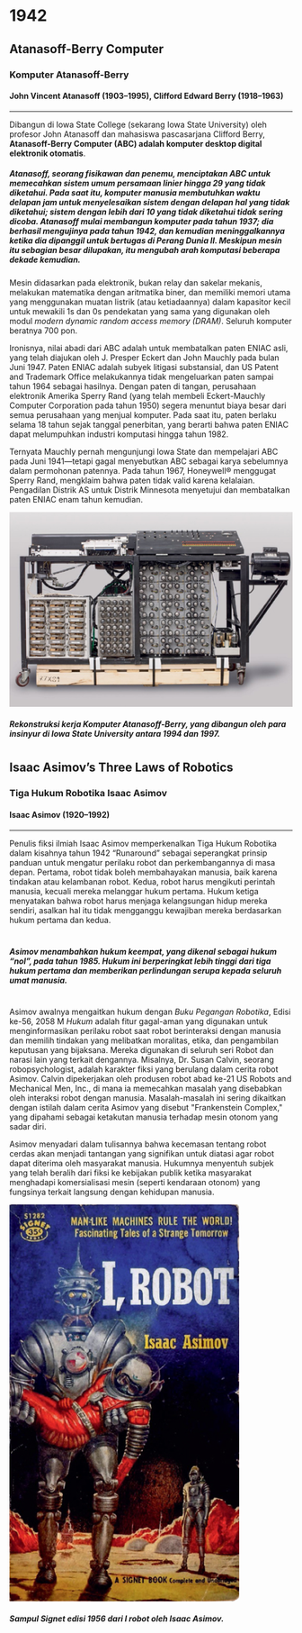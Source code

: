 # 1942

## Atanasoff-Berry Computer
### Komputer Atanasoff-Berry
#### **John Vincent Atanasoff** (1903–1995), **Clifford Edward Berry** (1918–1963)
---

Dibangun di Iowa State College (sekarang Iowa State University) oleh profesor John Atanasoff dan mahasiswa pascasarjana Clifford Berry, **Atanasoff-Berry Computer (ABC) adalah komputer desktop digital elektronik otomatis**.

##### Atanasoff, seorang fisikawan dan penemu, menciptakan ABC untuk memecahkan sistem umum persamaan linier hingga 29 yang tidak diketahui. Pada saat itu, komputer manusia membutuhkan waktu delapan jam untuk menyelesaikan sistem dengan delapan hal yang tidak diketahui; sistem dengan lebih dari 10 yang tidak diketahui tidak sering dicoba. Atanasoff mulai membangun komputer pada tahun 1937; dia berhasil mengujinya pada tahun 1942, dan kemudian meninggalkannya ketika dia dipanggil untuk bertugas di Perang Dunia II. Meskipun mesin itu sebagian besar dilupakan, itu mengubah arah komputasi beberapa dekade kemudian.

Mesin didasarkan pada elektronik, bukan relay dan sakelar mekanis, melakukan matematika dengan aritmatika biner, dan memiliki memori utama yang menggunakan muatan listrik (atau ketiadaannya) dalam kapasitor kecil untuk mewakili 1s dan 0s pendekatan yang sama yang digunakan oleh modul _modern dynamic random access memory (DRAM)_. Seluruh komputer beratnya 700 pon.

Ironisnya, nilai abadi dari ABC adalah untuk membatalkan paten ENIAC asli, yang telah diajukan oleh J. Presper Eckert dan John Mauchly pada bulan Juni 1947. Paten ENIAC adalah subyek litigasi substansial, dan US Patent and Trademark Office melakukannya tidak mengeluarkan paten sampai tahun 1964 sebagai hasilnya. Dengan paten di tangan, perusahaan elektronik Amerika Sperry Rand (yang telah membeli Eckert-Mauchly Computer Corporation pada tahun 1950) segera menuntut biaya besar dari semua perusahaan yang menjual komputer. Pada saat itu, paten berlaku selama 18 tahun sejak tanggal penerbitan, yang berarti bahwa paten ENIAC dapat melumpuhkan industri komputasi hingga tahun 1982.

Ternyata Mauchly pernah mengunjungi Iowa State dan mempelajari ABC pada Juni 1941—tetapi gagal menyebutkan ABC sebagai karya sebelumnya dalam permohonan patennya. Pada tahun 1967, Honeywell® menggugat Sperry Rand, mengklaim bahwa paten tidak valid karena kelalaian. Pengadilan Distrik AS untuk Distrik Minnesota menyetujui dan membatalkan paten ENIAC enam tahun kemudian.

<img src= KomputerBerry.png>

##### _Rekonstruksi kerja Komputer Atanasoff-Berry, yang dibangun oleh para insinyur di Iowa State University antara 1994 dan 1997._

#

## Isaac Asimov’s Three Laws of Robotics
### Tiga Hukum Robotika Isaac Asimov
#### **Isaac Asimov** (1920–1992)
---

Penulis fiksi ilmiah Isaac Asimov memperkenalkan Tiga Hukum Robotika dalam kisahnya tahun 1942 “Runaround” sebagai seperangkat prinsip panduan untuk mengatur perilaku robot dan perkembangannya di masa depan. Pertama, robot tidak boleh membahayakan manusia, baik karena tindakan atau kelambanan robot. Kedua, robot harus mengikuti perintah manusia, kecuali mereka melanggar hukum pertama. Hukum ketiga menyatakan bahwa robot harus menjaga kelangsungan hidup mereka sendiri, asalkan hal itu tidak mengganggu kewajiban mereka berdasarkan hukum pertama dan kedua.
#

##### Asimov menambahkan hukum keempat, yang dikenal sebagai hukum “nol”, pada tahun 1985. Hukum ini berperingkat lebih tinggi dari tiga hukum pertama dan memberikan perlindungan serupa kepada seluruh umat manusia.

#

Asimov awalnya mengaitkan hukum dengan _Buku Pegangan Robotika_, Edisi ke-56, 2058 M _Hukum_ adalah fitur gagal-aman yang digunakan untuk menginformasikan perilaku robot saat robot berinteraksi dengan manusia dan memilih tindakan yang melibatkan moralitas, etika, dan pengambilan keputusan yang bijaksana. Mereka digunakan di seluruh seri Robot dan narasi lain yang terkait dengannya. Misalnya, Dr. Susan Calvin, seorang robopsychologist, adalah karakter fiksi yang berulang dalam cerita robot Asimov. Calvin dipekerjakan oleh produsen robot abad ke-21 US Robots and Mechanical Men, Inc., di mana ia memecahkan masalah yang disebabkan oleh interaksi robot dengan manusia. Masalah-masalah ini sering dikaitkan dengan istilah dalam cerita Asimov yang disebut "Frankenstein Complex," yang dipahami sebagai ketakutan manusia terhadap mesin otonom yang sadar diri.

Asimov menyadari dalam tulisannya bahwa kecemasan tentang robot cerdas akan menjadi tantangan yang signifikan untuk diatasi agar robot dapat diterima oleh masyarakat manusia. Hukumnya menyentuh subjek yang telah beralih dari fiksi ke kebijakan publik ketika masyarakat menghadapi komersialisasi mesin (seperti kendaraan otonom) yang fungsinya terkait langsung dengan kehidupan manusia.

<img src = Asimov.png>

##### Sampul Signet edisi 1956 dari I robot oleh Isaac Asimov.
